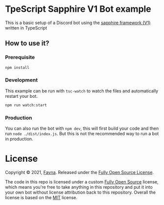 # TpeScript Sapphire V1 Bot example

This is a basic setup of a Discord bot using the [sapphire framework (V1)][sapphire] written in TypeScript

## How to use it?

### Prerequisite

```sh
npm install
```

### Development

This example can be run with `tsc-watch` to watch the files and automatically restart your bot.

```sh
npm run watch:start
```

### Production

You can also run the bot with `npm dev`, this will first build your code and then run `node ./dist/index.js`. But this is not the recommended way to run a bot in production.

# License

Copyright © 2021, [Favna](https://github.com/Favna).
Released under the [Fully Open Source License][fully-open-source].

The code in this repo is licensed under a custom [Fully Open Source][fully-open-source] license, which means you're free to take anything in this repository and put it into your own bot without license attribution back to this repository. Overall the license is based on the [MIT] license.

[sapphire]: https://github.com/sapphiredev/framework/tree/v1.0.2
[fully-open-source]: LICENSE.md
[mit]: https://opensource.org/licenses/MIT
